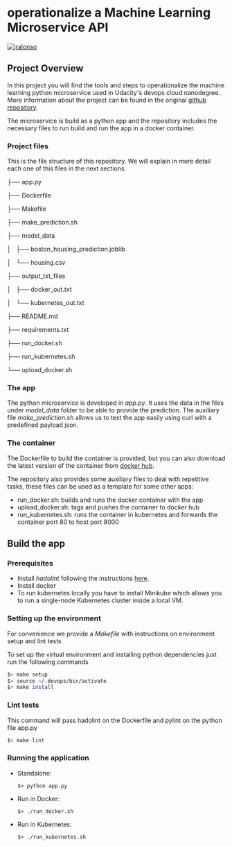 
# operationalize a Machine Learning Microservice API
[![jralonso](https://circleci.com/gh/jralonso/ml-microservice-kubernetes.svg?style=svg)](https://app.circleci.com/pipelines/github/jralonso/ml-microservice-kubernetes?branch=master)


## Project Overview

In this project you will find the tools and steps to operationalize the machine learning python microservice used in Udacity's devops cloud nanodegree. More information about the project can be found in the original [github repository](https://github.com/udacity/DevOps_Microservices/tree/master/project-ml-microservice-kubernetes).

The microservice is build as a python app and the repository includes the necessary files to run build and run the app in a docker container. 

### Project files

This is the file structure of this repository. We will explain in more detail each one of this files in the next sections.

├── app.py

├── Dockerfile

├── Makefile

├── make_prediction.sh

├── model_data

│   ├── boston_housing_prediction.joblib

│   └── housing.csv

├── output_txt_files

│   ├── docker_out.txt

│   └── kubernetes_out.txt

├── README.md

├── requirements.txt

├── run_docker.sh

├── run_kubernetes.sh

└── upload_docker.sh


### The app

The python microservice is developed in _app.py_. It uses the data in the files under _model_data_ folder to be able to provide the prediction.
The auxiliary file _make_prediction.sh_ allows us to test the app easily using curl with a predefined payload json. 

### The container

The Dockerfile to build the container is provided, but you can also download the latest version of the container from [docker hub](https://hub.docker.com/repository/docker/jralonso/udacity-devops-mlproject). 

The repository also provides some auxiliary files to deal with repetitive tasks, these files can be used as a template for some other apps:
* run_docker.sh: builds and runs the docker container with the app
* upload_docker.sh: tags and pushes the container to docker hub
* run_kubernetes.sh: runs the container in kubernetes and forwards the container port 80 to host port 8000

## Build the app

### Prerequisites

* Install _hadolint_ following the instructions [here](https://github.com/hadolint/hadolint). 
* Install docker
* To run kubernetes locally you have to install Minikube which allows you to run a single-node Kubernetes cluster inside a local VM.

### Setting up the environment

For convenience we provide a _Makefile_ with instructions on environment setup and lint tests

To set up the virtual environment and installing python dependencies just run the following commands

```bash
$> make setup
$> source ~/.devops/bin/activate
$> make install
```
### Lint tests
This command will pass hadolint on the Dockerfile and pylint on the python file app.py

``` bash
$> make lint
```

### Running the application

* Standalone: 
    ```
    $> python app.py
    ```
* Run in Docker: 
    ```
    $> ./run_docker.sh
    ```
* Run in Kubernetes: 
    ```
    $> ./run_kubernetes.sh
    ```